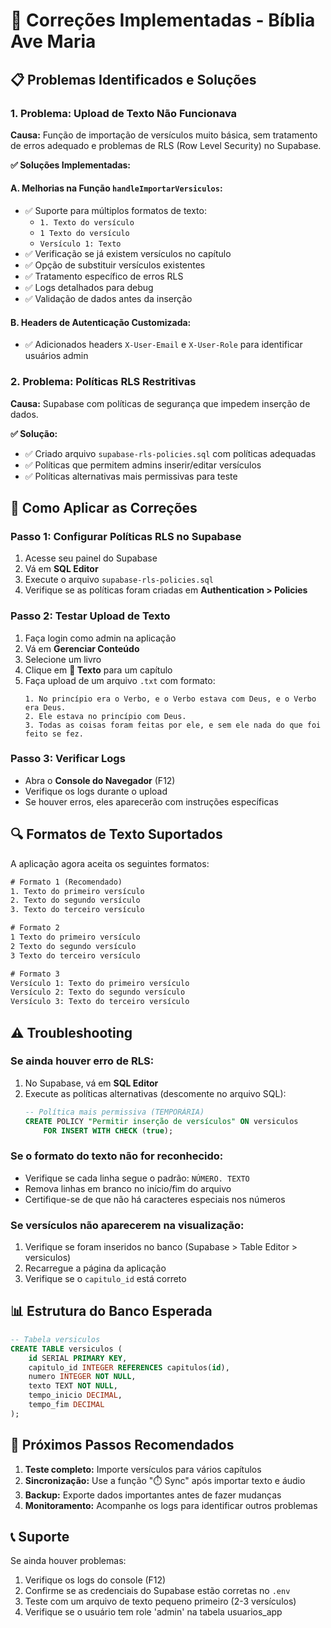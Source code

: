 # 🔧 Correções Implementadas - Bíblia Ave Maria

## 📋 Problemas Identificados e Soluções

### 1. **Problema: Upload de Texto Não Funcionava**
**Causa:** Função de importação de versículos muito básica, sem tratamento de erros adequado e problemas de RLS (Row Level Security) no Supabase.

**✅ Soluções Implementadas:**

#### A. Melhorias na Função `handleImportarVersiculos`:
- ✅ Suporte para múltiplos formatos de texto:
  - `1. Texto do versículo`
  - `1 Texto do versículo`
  - `Versículo 1: Texto`
- ✅ Verificação se já existem versículos no capítulo
- ✅ Opção de substituir versículos existentes
- ✅ Tratamento específico de erros RLS
- ✅ Logs detalhados para debug
- ✅ Validação de dados antes da inserção

#### B. Headers de Autenticação Customizada:
- ✅ Adicionados headers `X-User-Email` e `X-User-Role` para identificar usuários admin

### 2. **Problema: Políticas RLS Restritivas**
**Causa:** Supabase com políticas de segurança que impedem inserção de dados.

**✅ Solução:**
- ✅ Criado arquivo `supabase-rls-policies.sql` com políticas adequadas
- ✅ Políticas que permitem admins inserir/editar versículos
- ✅ Políticas alternativas mais permissivas para teste

## 🚀 Como Aplicar as Correções

### Passo 1: Configurar Políticas RLS no Supabase
1. Acesse seu painel do Supabase
2. Vá em **SQL Editor**
3. Execute o arquivo `supabase-rls-policies.sql`
4. Verifique se as políticas foram criadas em **Authentication > Policies**

### Passo 2: Testar Upload de Texto
1. Faça login como admin na aplicação
2. Vá em **Gerenciar Conteúdo**
3. Selecione um livro
4. Clique em **📝 Texto** para um capítulo
5. Faça upload de um arquivo `.txt` com formato:
   ```
   1. No princípio era o Verbo, e o Verbo estava com Deus, e o Verbo era Deus.
   2. Ele estava no princípio com Deus.
   3. Todas as coisas foram feitas por ele, e sem ele nada do que foi feito se fez.
   ```

### Passo 3: Verificar Logs
- Abra o **Console do Navegador** (F12)
- Verifique os logs durante o upload
- Se houver erros, eles aparecerão com instruções específicas

## 🔍 Formatos de Texto Suportados

A aplicação agora aceita os seguintes formatos:

```txt
# Formato 1 (Recomendado)
1. Texto do primeiro versículo
2. Texto do segundo versículo
3. Texto do terceiro versículo

# Formato 2
1 Texto do primeiro versículo
2 Texto do segundo versículo
3 Texto do terceiro versículo

# Formato 3
Versículo 1: Texto do primeiro versículo
Versículo 2: Texto do segundo versículo
Versículo 3: Texto do terceiro versículo
```

## ⚠️ Troubleshooting

### Se ainda houver erro de RLS:
1. No Supabase, vá em **SQL Editor**
2. Execute as políticas alternativas (descomente no arquivo SQL):
   ```sql
   -- Política mais permissiva (TEMPORÁRIA)
   CREATE POLICY "Permitir inserção de versículos" ON versiculos
       FOR INSERT WITH CHECK (true);
   ```

### Se o formato do texto não for reconhecido:
- Verifique se cada linha segue o padrão: `NÚMERO. TEXTO`
- Remova linhas em branco no início/fim do arquivo
- Certifique-se de que não há caracteres especiais nos números

### Se versículos não aparecerem na visualização:
1. Verifique se foram inseridos no banco (Supabase > Table Editor > versiculos)
2. Recarregue a página da aplicação
3. Verifique se o `capitulo_id` está correto

## 📊 Estrutura do Banco Esperada

```sql
-- Tabela versiculos
CREATE TABLE versiculos (
    id SERIAL PRIMARY KEY,
    capitulo_id INTEGER REFERENCES capitulos(id),
    numero INTEGER NOT NULL,
    texto TEXT NOT NULL,
    tempo_inicio DECIMAL,
    tempo_fim DECIMAL
);
```

## 🎯 Próximos Passos Recomendados

1. **Teste completo:** Importe versículos para vários capítulos
2. **Sincronização:** Use a função "⏱️ Sync" após importar texto e áudio
3. **Backup:** Exporte dados importantes antes de fazer mudanças
4. **Monitoramento:** Acompanhe os logs para identificar outros problemas

## 📞 Suporte

Se ainda houver problemas:
1. Verifique os logs do console (F12)
2. Confirme se as credenciais do Supabase estão corretas no `.env`
3. Teste com um arquivo de texto pequeno primeiro (2-3 versículos)
4. Verifique se o usuário tem role 'admin' na tabela usuarios_app